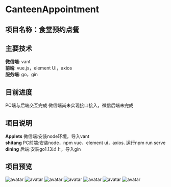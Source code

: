 # CanteenAppointment
## 项目名称：食堂预约点餐
## 主要技术
**微信端**:
vant<br>
**前端**:
vue.js，element UI，axios<br>
**服务端**:
go，gin
## 目前进度
PC端与后端交互完成
微信端尚未实现接口接入，微信后端未完成
## 项目说明
**Applets** 
微信端:安装node环境，导入vant<br>
**shitang**
PC前端:安装node，npm vue，element ui，axios. 运行npm run serve<br>
**dining**
后端:安装go1.13以上，导入gin
## 项目预览
![avatar](/img/1.jpg)
![avatar](/img/2.jpg)
![avatar](img/7.png)
![avatar](/img/3.jpg)
![avatar](/img/4.jpg)
![avatar](img/5.png)
![avatar](img/6.png)
